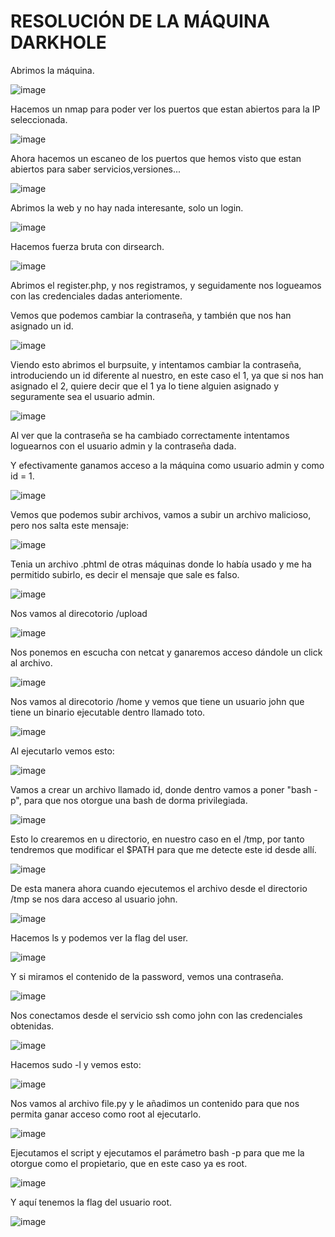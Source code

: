 # RESOLUCIÓN DE LA MÁQUINA DARKHOLE

Abrimos la máquina.

![image](https://github.com/user-attachments/assets/b8428983-41e4-4573-9685-6541d54c60f8)

Hacemos un nmap para poder ver los puertos que estan abiertos para la IP seleccionada.

![image](https://github.com/user-attachments/assets/908dffdf-21d1-47fb-93dc-212a07bc63ac)

Ahora hacemos un escaneo de los puertos que hemos visto que estan abiertos para saber servicios,versiones...

![image](https://github.com/user-attachments/assets/6ceff54e-aced-4f71-a7ad-427cea8b1e4f)

Abrimos la web y no hay nada interesante, solo un login.

![image](https://github.com/user-attachments/assets/eaf20ca2-1ee8-4fbe-8816-4ca370d891f3)

Hacemos fuerza bruta con dirsearch.

![image](https://github.com/user-attachments/assets/fdd452b3-9b8f-486c-a4d7-61d8640a7622)

Abrimos el register.php, y nos registramos, y seguidamente nos logueamos con las credenciales dadas anteriomente.

Vemos que podemos cambiar la contraseña, y también que nos han asignado un id.

![image](https://github.com/user-attachments/assets/111d3512-a554-49de-b422-23e572694961)

Viendo esto abrimos el burpsuite, y intentamos cambiar la contraseña, introduciendo un id diferente al nuestro, en este caso el 1, ya que si nos han asignado el 2, quiere decir que el 1 ya lo tiene alguien asignado y seguramente sea el usuario admin.

![image](https://github.com/user-attachments/assets/eb0105d6-10e7-45cc-b417-b6c895831048)

Al ver que la contraseña se ha cambiado correctamente intentamos loguearnos con el usuario admin y la contraseña dada.

Y efectivamente ganamos acceso a la máquina como usuario admin y como id = 1.

![image](https://github.com/user-attachments/assets/cef1758a-d5e0-4e05-9d79-9958d38a0dcd)

Vemos que podemos subir archivos, vamos a subir un archivo malicioso, pero nos salta este mensaje: 

![image](https://github.com/user-attachments/assets/fd61de25-ae80-4e98-a694-8c0462431bb3)

Tenia un archivo .phtml de otras máquinas donde lo había usado y me ha permitido subirlo, es decir el mensaje que sale es falso.

![image](https://github.com/user-attachments/assets/2da5f64b-9dde-4bfd-a905-69707013f56a)

Nos vamos al direcotorio /upload

![image](https://github.com/user-attachments/assets/6e953dd6-ee4f-41d6-b6cd-5222b30d38b0)

Nos ponemos en escucha con netcat y ganaremos acceso dándole un click al archivo.

![image](https://github.com/user-attachments/assets/fd53b36c-2533-466b-aeb0-0da65aa2186e)

Nos vamos al direcotorio /home y vemos que tiene un usuario john que tiene un binario ejecutable dentro llamado toto.

![image](https://github.com/user-attachments/assets/d10e3c33-8cda-4fd2-83da-6c05c91890fd)

Al ejecutarlo vemos esto: 

![image](https://github.com/user-attachments/assets/aa8636db-64cf-455d-a1ba-d458c372db0a)

Vamos a crear un archivo llamado id, donde dentro vamos a poner "bash -p", para que nos otorgue una bash de dorma privilegiada.

![image](https://github.com/user-attachments/assets/cc93f648-3219-47ed-bd7b-4b1209c5dba0)

Esto lo crearemos en u  directorio, en nuestro caso en el /tmp, por tanto tendremos que modificar el $PATH para que me detecte este id desde allí.

![image](https://github.com/user-attachments/assets/6b309b87-161d-4830-9a67-5dd9d987cc72)

De esta manera ahora cuando ejecutemos el archivo desde el directorio /tmp se nos dara acceso al usuario john.

![image](https://github.com/user-attachments/assets/3ecc7d46-931c-43ee-a9d7-e766cc334660)

Hacemos ls y podemos ver la flag del user.

![image](https://github.com/user-attachments/assets/57bb30a2-e5d9-4aee-9c85-015b55baf933)

Y si miramos el contenido de la password, vemos una contraseña.

![image](https://github.com/user-attachments/assets/1571e53f-f1d8-42ee-9c1c-4d882f0094e3)

Nos conectamos desde el servicio ssh como john con las credenciales obtenidas.

![image](https://github.com/user-attachments/assets/32241c8f-107c-4c07-b4d9-9c8e345b64c8)

Hacemos sudo -l y vemos esto: 

![image](https://github.com/user-attachments/assets/34780762-4836-4681-b8b6-e0a4696b4076)

Nos vamos al archivo file.py y le añadimos un contenido para que nos permita ganar acceso como root al ejecutarlo.

![image](https://github.com/user-attachments/assets/5e4117f0-ca13-47b0-a809-66daa9e58081)

Ejecutamos el script y ejecutamos el parámetro bash -p para que me la otorgue como el propietario, que en este caso ya es root.

![image](https://github.com/user-attachments/assets/bd68ad71-3da6-4c61-b86a-9ac9e5d41c16)

Y aquí tenemos la flag del usuario root.

![image](https://github.com/user-attachments/assets/bc737e76-c1ef-444c-a791-01d86ea765b6)








